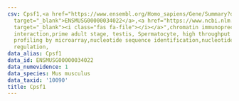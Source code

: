 ```yaml
---
csv: Cpsf1,<a href="https://www.ensembl.org/Homo_sapiens/Gene/Summary?db=core;g=ENSMUSG00000034022"
  target="_blank">ENSMUSG00000034022</a>,<a href="https://www.ncbi.nlm.nih.gov/pubmed/23834426"
  target="_blank"><i class="fas fa-file"></i></a>",chromatin immunoprecipitation assay,direct
  interaction,prime adult stage, testis, Spermatocyte, high throughput transcription
  profiling by microarray,nucleotide sequence identification,nucleotide sequence identification,transcriptional
  regulation,
data_alias: Cpsf1
data_id: ENSMUSG00000034022
data_numevidence: 1
data_species: Mus musculus
data_taxid: '10090'
title: Cpsf1
---
```

